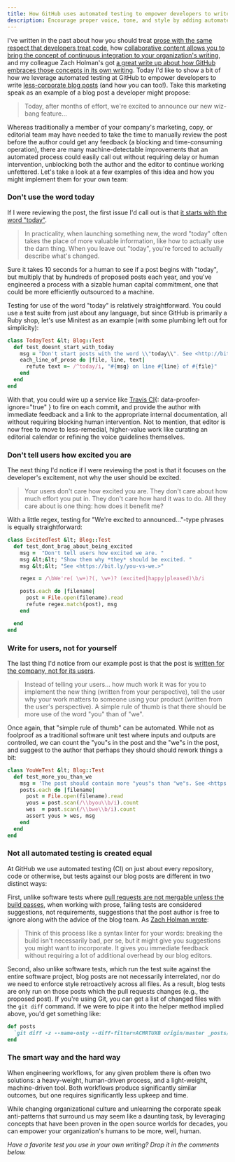 ```yaml
---
title: How GitHub uses automated testing to empower developers to write less-corporate blog posts
description: Encourage proper voice, tone, and style by adding automated tests to your corporate blog.
---
```


I've written in the past about how you should treat [prose with the same respect that developers treat code](//ben.balter.com/2013/09/16/treat-data-as-code/), how [collaborative content allows you to bring the concept of continuous integration to your organization's writing](//ben.balter.com/2015/05/22/test-your-prose/), and my colleague Zach Holman's got [a great write up about how GitHub embraces those concepts in its own writing](http://zachholman.com/posts/how-github-writes-blog-posts/). Today I'd like to show a bit of how we leverage automated testing at GitHub to empower developers to write [less-corporate blog posts](//ben.balter.com/2015/07/20/write-corporate-blog-posts-as-a-human/) (and how you can too!). Take this marketing speak as an example of a blog post a developer might propose:

> Today, after months of effort, we're excited to announce our new wiz-bang feature…

Whereas traditionally a member of your company's marketing, copy, or editorial team may have needed to take the time to manually review the post before the author could get any feedback (a blocking and time-consuming operation), there are many machine-detectable improvements that an automated process could easily call out without requiring delay or human intervention, unblocking both the author and the editor to continue working unfettered. Let's take a look at a few examples of this idea and how you might implement them for your own team:

### Don't use the word today

If I were reviewing the post, the first issue I'd call out is that [it starts with the word "today"](//ben.balter.com/2015/07/20/write-corporate-blog-posts-as-a-human/#dont-use-the-word-today).

> In practicality, when launching something new, the word "today" often takes the place of more valuable information, like how to actually use the darn thing. When you leave out "today", you're forced to actually describe what's changed.

Sure it takes 10 seconds for a human to see if a post begins with "today", but multiply that by hundreds of proposed posts each year, and you've engineered a process with a sizable human capital commitment, one that could be more efficiently outsourced to a machine.

Testing for use of the word "today" is relatively straightforward. You could use a test suite from just about any language, but since GitHub is primarily a Ruby shop, let's use Minitest as an example (with some plumbing left out for simplicity):

```ruby
class TodayTest &lt; Blog::Test
  def test_doesnt_start_with_today
    msg = "Don't start posts with the word \\"today\\". See <http://bit.ly/no-today.\n>"
    each_line_of_prose do |file, line, text|
      refute text =~ /^today/i, "#{msg} on line #{line} of #{file}"
    end
  end
end
```

With that, you could wire up a service like [Travis CI](https://travisci.org){: data-proofer-ignore="true" } to fire on each commit, and provide the author with immediate feedback and a link to the appropriate internal documentation, all without requiring blocking human intervention. Not to mention, that editor is now free to move to less-remedial, higher-value work like curating an editorial calendar or refining the voice guidelines themselves.

### Don't tell users how excited you are

The next thing I'd notice if I were reviewing the post is that it focuses on the developer's excitement, not why the user should be excited.

> Your users don't care how excited you are. They don't care about how much effort you put in. They don't care how hard it was to do. All they care about is one thing: how does it benefit me?

With a little regex, testing for "We're excited to announced…"-type phrases is equally straightforward:

```ruby
class ExcitedTest &lt; Blog::Test
  def test_dont_brag_about_being_excited
    msg =  "Don't tell users how excited we are. "
    msg &lt;&lt; "Show them why *they* should be excited. "
    msg &lt;&lt; "See <https://bit.ly/you-vs-we.>"

    regex = /\bWe're( \w+)?(, \w+)? (excited|happy|pleased)\b/i

    posts.each do |filename|
      post = File.open(filename).read
      refute regex.match(post), msg
    end

  end
end
```

### Write for users, not for yourself

The last thing I'd notice from our example post is that the post is [written for the company, not for its users](//ben.balter.com/2015/07/20/write-corporate-blog-posts-as-a-human/#write-for-users-not-for-yourself).

> Instead of telling your users… how much work it was for you to implement the new thing (written from your perspective), tell the user why your work matters to someone using your product (written from the user's perspective). A simple rule of thumb is that there should be more use of the word "you" than of "we".

Once again, that "simple rule of thumb" can be automated. While not as foolproof as a traditional software unit test where inputs and outputs are controlled, we can count the "you"s in the post and the "we"s in the post, and suggest to the author that perhaps they should should rework things a bit:

```ruby
class YouWeTest &lt; Blog::Test
  def test_more_you_than_we
    msg = 'The post should contain more "yous"s than "we"s. See <https://bit.ly/you-vs-we.>'
    posts.each do |filename|
      post = File.open(filename).read
      yous = post.scan(/\\byou\\b/i).count
      wes  = post.scan(/\\bwe\\b/i).count
      assert yous > wes, msg
    end
  end
end
```

### Not all automated testing is created equal

At GitHub we use automated testing (CI) on just about every repository, code or otherwise, but tests against our blog posts are different in two distinct ways:

First, unlike software tests where [pull requests are not mergable unless the build passes](https://github.com/blog/2051-protected-branches-and-required-status-checks), when working with prose, failing tests are considered suggestions, not requirements, suggestions that the post author is free to ignore along with the advice of the blog team. As [Zach Holman wrote](http://zachholman.com/posts/how-github-writes-blog-posts/):

> Think of this process like a syntax linter for your words: breaking the build isn't necessarily bad, per se, but it might give you suggestions you might want to incorporate. It gives you immediate feedback without requiring a lot of additional overhead by our blog editors.

Second, also unlike software tests, which run the test suite against the entire software project, blog posts are not necessarily interrelated, nor do we need to enforce style retroactively across all files. As a result, blog tests are only run on those posts which the pull requests changes (e.g., the proposed post). If you're using Git, you can get a list of changed files with the `git diff` command. If we were to pipe it into the helper method implied above, you'd get something like:

```ruby
def posts
  `git diff -z --name-only --diff-filter=ACMRTUXB origin/master _posts/*`.split("\\0")
end
```

### The smart way and the hard way

When engineering workflows, for any given problem there is often two solutions: a heavy-weight, human-driven process, and a light-weight, machine-driven tool. Both workflows produce significantly similar outcomes, but one requires significantly less upkeep and time.

While changing organizational culture and unlearning the corporate speak anti-patterns that surround us may seem like a daunting task, by leveraging concepts that have been proven in the open source worlds for decades, you can empower your organization's humans to be more, well, human.

*Have a favorite test you use in your own writing? Drop it in the comments below.*
